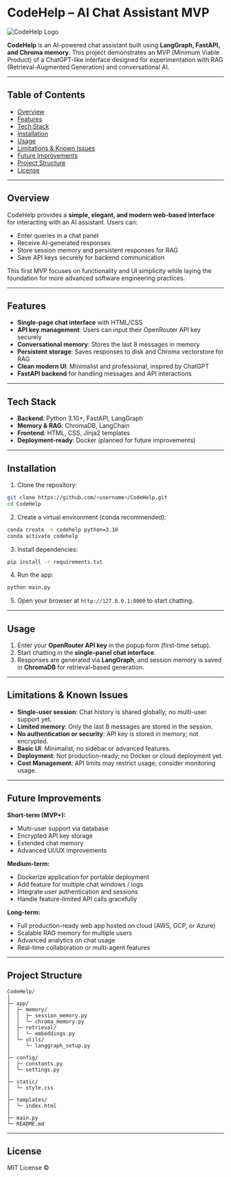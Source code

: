 
# CodeHelp – AI Chat Assistant MVP

![CodeHelp Logo](https://via.placeholder.com/300x80?text=CodeHelp)

**CodeHelp** is an AI-powered chat assistant built using **LangGraph, FastAPI, and Chroma memory**. This project demonstrates an MVP (Minimum Viable Product) of a ChatGPT-like interface designed for experimentation with RAG (Retrieval-Augmented Generation) and conversational AI.

---

## Table of Contents
- [Overview](#overview)
- [Features](#features)
- [Tech Stack](#tech-stack)
- [Installation](#installation)
- [Usage](#usage)
- [Limitations & Known Issues](#limitations--known-issues)
- [Future Improvements](#future-improvements)
- [Project Structure](#project-structure)
- [License](#license)

---

## Overview
CodeHelp provides a **simple, elegant, and modern web-based interface** for interacting with an AI assistant. Users can:
- Enter queries in a chat panel
- Receive AI-generated responses
- Store session memory and persistent responses for RAG
- Save API keys securely for backend communication  

This first MVP focuses on functionality and UI simplicity while laying the foundation for more advanced software engineering practices.

---

## Features

- **Single-page chat interface** with HTML/CSS
- **API key management**: Users can input their OpenRouter API key securely
- **Conversational memory**: Stores the last 8 messages in memory
- **Persistent storage**: Saves responses to disk and Chroma vectorstore for RAG
- **Clean modern UI**: Minimalist and professional, inspired by ChatGPT
- **FastAPI backend** for handling messages and API interactions

---

## Tech Stack

- **Backend**: Python 3.10+, FastAPI, LangGraph
- **Memory & RAG**: ChromaDB, LangChain
- **Frontend**: HTML, CSS, Jinja2 templates
- **Deployment-ready**: Docker (planned for future improvements)

---

## Installation

1. Clone the repository:
```bash
git clone https://github.com/<username>/CodeHelp.git
cd CodeHelp
````

2. Create a virtual environment (conda recommended):

```bash
conda create -n codehelp python=3.10
conda activate codehelp
```

3. Install dependencies:

```bash
pip install -r requirements.txt
```

4. Run the app:

```bash
python main.py
```

5. Open your browser at `http://127.0.0.1:8000` to start chatting.

---

## Usage

1. Enter your **OpenRouter API key** in the popup form (first-time setup).
2. Start chatting in the **single-panel chat interface**.
3. Responses are generated via **LangGraph**, and session memory is saved in **ChromaDB** for retrieval-based generation.

---

## Limitations & Known Issues

* **Single-user session**: Chat history is shared globally; no multi-user support yet.
* **Limited memory**: Only the last 8 messages are stored in the session.
* **No authentication or security**: API key is stored in memory; not encrypted.
* **Basic UI**: Minimalist, no sidebar or advanced features.
* **Deployment**: Not production-ready; no Docker or cloud deployment yet.
* **Cost Management**: API limits may restrict usage; consider monitoring usage.

---

## Future Improvements

**Short-term (MVP+):**

* Multi-user support via database
* Encrypted API key storage
* Extended chat memory
* Advanced UI/UX improvements

**Medium-term:**

* Dockerize application for portable deployment
* Add feature for multiple chat windows / logs
* Integrate user authentication and sessions
* Handle feature-limited API calls gracefully

**Long-term:**

* Full production-ready web app hosted on cloud (AWS, GCP, or Azure)
* Scalable RAG memory for multiple users
* Advanced analytics on chat usage
* Real-time collaboration or multi-agent features

---

## Project Structure

```
CodeHelp/
│
├─ app/
│  ├─ memory/
│  │  ├─ session_memory.py
│  │  └─ chroma_memory.py
│  ├─ retrieval/
│  │  └─ embeddings.py
│  └─ utils/
│     └─ langgraph_setup.py
│
├─ config/
│  ├─ constants.py
│  └─ settings.py
│
├─ static/
│  └─ style.css
│
├─ templates/
│  └─ index.html
│
├─ main.py
└─ README.md
```

---

## License

MIT License © 

